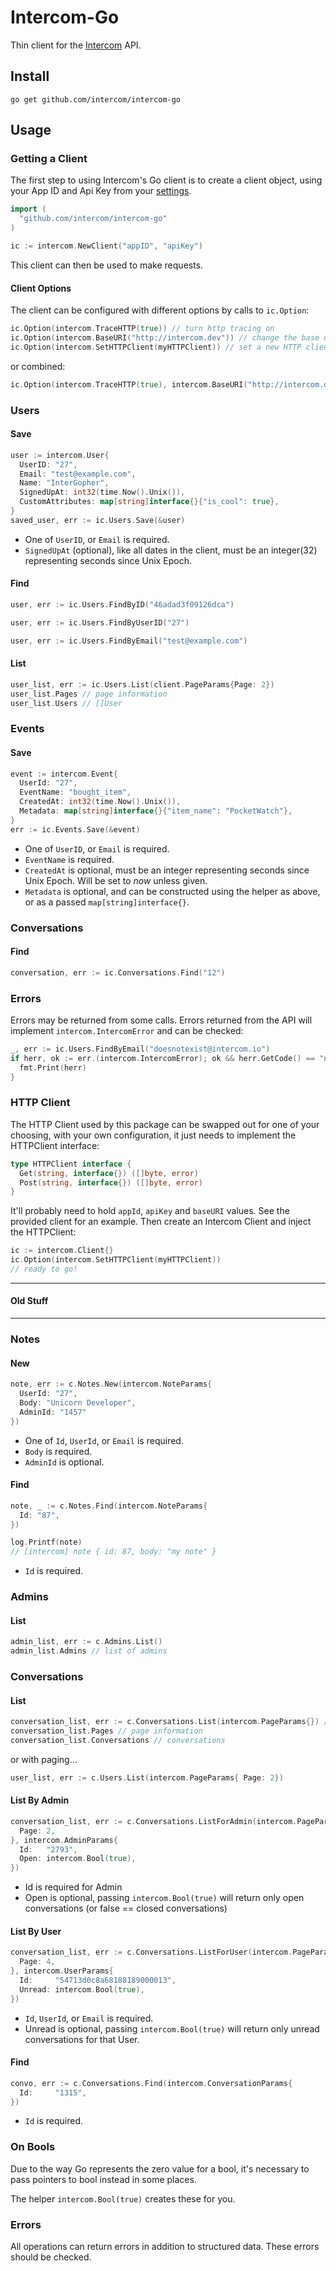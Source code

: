 # Intercom-Go

Thin client for the [Intercom](https://www.intercom.io) API.

## Install

`go get github.com/intercom/intercom-go`

## Usage

### Getting a Client

The first step to using Intercom's Go client is to create a client object, using your App ID and Api Key from your [settings](http://app.intercom.io/apps/api_keys).

```go
import (
  "github.com/intercom/intercom-go"
)

ic := intercom.NewClient("appID", "apiKey")
```

This client can then be used to make requests.

#### Client Options

The client can be configured with different options by calls to `ic.Option`:

```go
ic.Option(intercom.TraceHTTP(true)) // turn http tracing on
ic.Option(intercom.BaseURI("http://intercom.dev")) // change the base uri used, useful for testing
ic.Option(intercom.SetHTTPClient(myHTTPClient)) // set a new HTTP client, see below for more info
```

or combined:

```go
ic.Option(intercom.TraceHTTP(true), intercom.BaseURI("http://intercom.dev"))
```

### Users

#### Save

```go
user := intercom.User{
  UserID: "27",
  Email: "test@example.com",
  Name: "InterGopher",
  SignedUpAt: int32(time.Now().Unix()),
  CustomAttributes: map[string]interface{}{"is_cool": true},
}
saved_user, err := ic.Users.Save(&user)
```

* One of `UserID`, or `Email` is required.
* `SignedUpAt` (optional), like all dates in the client, must be an integer(32) representing seconds since Unix Epoch.

#### Find

```go
user, err := ic.Users.FindByID("46adad3f09126dca")
```

```go 
user, err := ic.Users.FindByUserID("27")
```

```go
user, err := ic.Users.FindByEmail("test@example.com")
```

#### List

```go
user_list, err := ic.Users.List(client.PageParams{Page: 2})
user_list.Pages // page information
user_list.Users // []User
```


### Events

#### Save
  
```go
event := intercom.Event{
  UserId: "27",
  EventName: "bought_item",
  CreatedAt: int32(time.Now().Unix()),
  Metadata: map[string]interface{}{"item_name": "PocketWatch"},
}
err := ic.Events.Save(&event)
```

* One of `UserID`, or `Email` is required.
* `EventName` is required.
* `CreatedAt` is optional, must be an integer representing seconds since Unix Epoch. Will be set to _now_ unless given.
* `Metadata` is optional, and can be constructed using the helper as above, or as a passed `map[string]interface{}`.

### Conversations

#### Find

```go
conversation, err := ic.Conversations.Find("12")
```

### Errors

Errors may be returned from some calls. Errors returned from the API will implement `intercom.IntercomError` and can be checked:

```go
_, err := ic.Users.FindByEmail("doesnotexist@intercom.io")
if herr, ok := err.(intercom.IntercomError); ok && herr.GetCode() == "not_found" {
  fmt.Print(herr)
}
```

### HTTP Client

The HTTP Client used by this package can be swapped out for one of your choosing, with your own configuration, it just needs to implement the HTTPClient interface:

```go
type HTTPClient interface {
  Get(string, interface{}) ([]byte, error)
  Post(string, interface{}) ([]byte, error)
}
```

It'll probably need to hold `appId`, `apiKey` and `baseURI` values. See the provided client for an example. Then create an Intercom Client and inject the HTTPClient:

```go
ic := intercom.Client{}
ic.Option(intercom.SetHTTPClient(myHTTPClient))
// ready to go!
```

----

#### Old Stuff

----

### Notes

#### New

```go
note, err := c.Notes.New(intercom.NoteParams{
  UserId: "27",
  Body: "Unicorn Developer",
  AdminId: "1457"
})
```

* One of `Id`, `UserId`, or `Email` is required.
* `Body` is required.
* `AdminId` is optional.

#### Find

```go
note, _ := c.Notes.Find(intercom.NoteParams{
  Id: "87",
})

log.Printf(note)
// [intercom] note { id: 87, body: "my note" }
```
  
  * `Id` is required.



### Admins


#### List

```go
admin_list, err := c.Admins.List()
admin_list.Admins // list of admins
```

### Conversations


#### List

```go
conversation_list, err := c.Conversations.List(intercom.PageParams{}) // no paging; therefore first page
conversation_list.Pages // page information
conversation_list.Conversations // conversations
```

or with paging...

```go
user_list, err := c.Users.List(intercom.PageParams{ Page: 2})
```

#### List By Admin

```go
conversation_list, err := c.Conversations.ListForAdmin(intercom.PageParams{
  Page: 2,
}, intercom.AdminParams{
  Id:   "2793",
  Open: intercom.Bool(true),
})
```

* Id is required for Admin
* Open is optional, passing `intercom.Bool(true)` will return only open conversations (or false == closed conversations)

#### List By User

```go
conversation_list, err := c.Conversations.ListForUser(intercom.PageParams{
  Page: 4,
}, intercom.UserParams{
  Id:     "54713d0c8a68188189000013",
  Unread: intercom.Bool(true),
})
```

* `Id`, `UserId`, or `Email` is required.
* Unread is optional, passing `intercom.Bool(true)` will return only unread conversations for that User.

#### Find

```go
convo, err := c.Conversations.Find(intercom.ConversationParams{
  Id:     "1315",
})
```

* `Id` is required.

### On Bools

Due to the way Go represents the zero value for a bool, it's necessary to pass pointers to bool instead in some places.

The helper `intercom.Bool(true)` creates these for you.

### Errors

All operations can return errors in addition to structured data. These errors should be checked.
